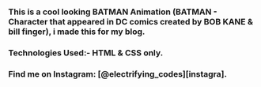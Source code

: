 ### This is a cool looking BATMAN Animation (BATMAN - Character that appeared in DC comics created by BOB KANE & bill finger), i made this for my blog.

### Technologies Used:- HTML & CSS only.

### Find me on Instagram: [@electrifying_codes][instagra].

[instagram]: https://www.instagram.com/electrifying_codes/